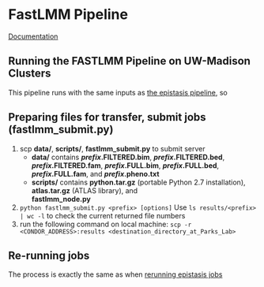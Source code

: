 # FastLMM Pipeline
[Documentation](http://microsoftgenomics.github.io/FaST-LMM/)

## Running the FASTLMM Pipeline on UW-Madison Clusters
This pipeline runs with the same inputs as [the epistasis pipeline](https://github.com/Parks-Laboratory/epistasis_pipeline), so 

## Preparing files for transfer, submit jobs (fastlmm_submit.py)
1. scp **data/**, **scripts/**, **fastlmm_submit.py** to submit server
	* **data/** contains
		**_prefix_.FILTERED.bim**,
		**_prefix_.FILTERED.bed**,
		**_prefix_.FILTERED.fam**,
		**_prefix_.FULL.bim**,
		**_prefix_.FULL.bed**,
		**_prefix_.FULL.fam**, and
		**_prefix_.pheno.txt**
	* **scripts/** contains
		**python.tar.gz** (portable Python 2.7 installation),
		**atlas.tar.gz** (ATLAS library), and 	
		**fastlmm_node.py**
1. `python fastlmm_submit.py <prefix> [options]`
	Use `ls results/<prefix> | wc -l` to check the current returned file numbers
1. run the following command on local machine: `scp -r <CONDOR_ADDRESS>:results <destination_directory_at_Parks_Lab>`

## Re-running jobs
The process is exactly the same as when [rerunning epistasis jobs](https://github.com/Parks-Laboratory/epistasis_pipeline/blob/redesign/master/README.md#re-running-jobs)
